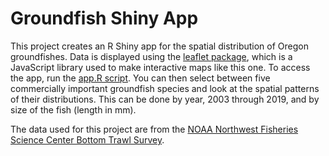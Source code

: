 # Groundfish Shiny App
This project creates an R Shiny app for the spatial distribution of Oregon groundfishes. Data is displayed using the [leaflet package](https://rstudio.github.io/leaflet/), which is a JavaScript library used to make interactive maps like this one. To access the app, run the [app.R script](C:/Users/howar/Documents/R/Groundfish_Shiny/app.R). You can then select between five commercially important groundfish species and look at the spatial patterns of their distributions. This can be done by year, 2003 through 2019, and by size of the fish (length in mm). 

The data used for this project are from the [NOAA Northwest Fisheries Science Center Bottom Trawl Survey](https://www.fisheries.noaa.gov/west-coast/science-data/us-west-coast-groundfish-bottom-trawl-survey). 

